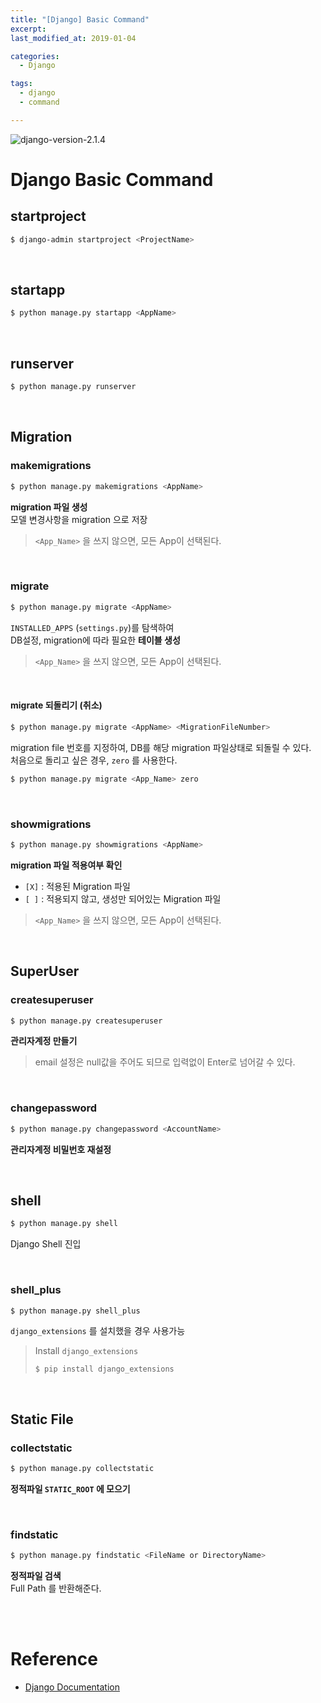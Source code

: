 ```yaml
---
title: "[Django] Basic Command"
excerpt: 
last_modified_at: 2019-01-04

categories:
  - Django

tags:
  - django
  - command

---
```


![django-version-2.1.4](https://img.shields.io/badge/django-v2.1.4-brightgreen.svg)

# Django Basic Command

## startproject

```bash
$ django-admin startproject <ProjectName>
```

<br>

## startapp

```bash
$ python manage.py startapp <AppName>
```

<br>

## runserver

```bash
$ python manage.py runserver
```

<br>

## Migration

### makemigrations

```bash
$ python manage.py makemigrations <AppName>
```

**migration 파일 생성**  
모델 변경사항을 migration 으로 저장  

> `<App_Name>` 을 쓰지 않으면, 모든 App이 선택된다.

<br>

### migrate

```bash
$ python manage.py migrate <AppName>
```

`INSTALLED_APPS` (`settings.py`)를 탐색하여  
DB설정, migration에 따라 필요한 **테이블 생성**  

> `<App_Name>` 을 쓰지 않으면, 모든 App이 선택된다.

<br>

#### migrate 되돌리기 (취소)

```bash
$ python manage.py migrate <AppName> <MigrationFileNumber>
```

migration file 번호를 지정하여, DB를 해당 migration 파일상태로 되돌릴 수 있다.  
처음으로 돌리고 싶은 경우, `zero` 를 사용한다.

```bash
$ python manage.py migrate <App_Name> zero
```

<br>

### showmigrations

```bash
$ python manage.py showmigrations <AppName>
```

**migration 파일 적용여부 확인**

- `[X]` : 적용된 Migration 파일  
- `[ ]` : 적용되지 않고, 생성만 되어있는 Migration 파일

> `<App_Name>` 을 쓰지 않으면, 모든 App이 선택된다.

<br>

## SuperUser

### createsuperuser

```bash
$ python manage.py createsuperuser
```

**관리자계정 만들기**

> email 설정은 null값을 주어도 되므로 입력없이 Enter로 넘어갈 수 있다.

<br>

### changepassword

```bash
$ python manage.py changepassword <AccountName>
```

**관리자계정 비밀번호 재설정**

<br>

## shell

```bash
$ python manage.py shell
```
Django Shell 진입

<br>

### shell\_plus

```bash
$ python manage.py shell_plus
```

`django_extensions` 를 설치했을 경우 사용가능  

> Install `django_extensions`
> 
> ```
> $ pip install django_extensions
> ```

<br>

## Static File

### collectstatic

```bash
$ python manage.py collectstatic
```

**정적파일 `STATIC_ROOT` 에 모으기**

<br>

### findstatic

```bash
$ python manage.py findstatic <FileName or DirectoryName>
```

**정적파일 검색**  
Full Path 를 반환해준다.

<br><br>

# Reference

- [Django Documentation](https://docs.djangoproject.com/en/2.1/)
